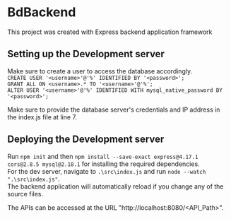 # BdBackend

This project was created with Express backend application framework

## Setting up the Development server

Make sure to create a user to access the database accordingly. <br>
`CREATE USER '<username>'@'%' IDENTIFIED BY '<password>';`<br>
`GRANT ALL ON <username>.* TO '<username>'@'%';`<br>
`ALTER USER '<username>'@'%' IDENTIFIED WITH mysql_native_password BY '<password>';`<br>

Make sure to provide the database server's credentials and IP address in the index.js file at line 7.

## Deploying the Development server

Run `npm init` and then `npm install --save-exact express@4.17.1 cors@2.8.5 mysql@2.18.1` for installing the required dependencies.<br>
For the dev server, navigate to `.\src\index.js` and run `node --watch ".\src\index.js"`. <br>
The backend application will automatically reload if you change any of the source files.<br>

The APIs can be accessed at the URL "http://localhost:8080/<API_Path>".
